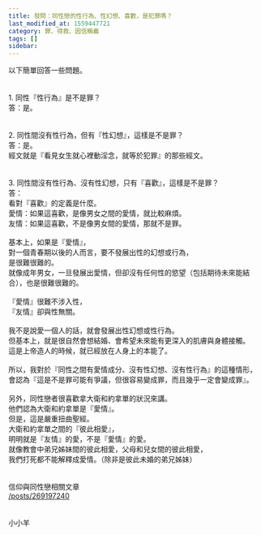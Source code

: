 ```yaml
---
title: 發問：同性戀的性行為、性幻想、喜歡，是犯罪嗎？
last_modified_at: 1559447721
category: 罪、得救、因信稱義
tags: []
sidebar: 
---
```


<div>以下簡單回答一些問題。</div>
<div> </div>
<div> </div>
<div>1.<span style="white-space:pre"> </span>同性『性行為』是不是罪？ </div>
<div>答：是。 </div>
<div> </div>
<div> </div>
<div>2.<span style="white-space:pre"> </span>同性間沒有性行為，但有『性幻想』，這樣是不是罪？ </div>
<div>答：是。 </div>
<div>經文就是『看見女生就心裡動淫念，就等於犯罪』的那些經文。 </div>
<div> </div>
<div> </div>
<div>3.<span style="white-space:pre"> </span>同性間沒有性行為、沒有性幻想，只有『喜歡』，這樣是不是罪？ </div>
<div>答：</div>
<div>看對『喜歡』的定義是什麼。 </div>
<div>愛情：如果這喜歡，是像男女之間的愛情，就比較麻煩。 </div>
<div>友情：如果這喜歡，不是像男女間的愛情，那就不是罪。 </div>
<div> </div>
<div>基本上，如果是『愛情』，</div>
<div>對一個青春期以後的人而言，要不發展出性的幻想或行為，</div>
<div>是很難很難的。 </div>
<div>就像成年男女，一旦發展出愛情，但卻沒有任何性的慾望（包括期待未來能結合），也是很難很難的。 </div>
<div> </div>
<div>『愛情』很難不涉入性， </div>
<div>『友情』卻與性無關。 </div>
<div> </div>
<div>我不是說愛一個人的話，就會發展出性幻想或性行為。 </div>
<div>但基本上，就是很自然會想結婚、會希望未來能有更深入的肌膚與身體接觸。 </div>
<div>這是上帝造人的時候，就已經放在人身上的本能了。 </div>
<div> </div>
<div>所以，我對於『同性之間有愛情成分、沒有性幻想、沒有性行為』的這種情形，</div>
<div>會認為『這是不是罪可能有爭議，但很容易變成罪，而且幾乎一定會變成罪』。</div>
<div> </div>
<div>另外，同性戀者很喜歡拿大衛和約拿單的狀況來講。</div>
<div>他們認為大衛和約拿單是『愛情』。</div>
<div>但是，這是嚴重扭曲聖經。</div>
<div>大衛和約拿單之間的『彼此相愛』，</div>
<div>明明就是『友情』的愛，不是『愛情』的愛。</div>
<div>就像教會中弟兄姊妹間的彼此相愛，父母和兒女間的彼此相愛，</div>
<div>我們打死都不能解釋成愛情。（除非是彼此未婚的弟兄姊妹）</div>
<div> </div>
<div> </div>
<div>信仰與同性戀相關文章<br/>
<a href="/posts/269197240" target="_blank">/posts/269197240</a></div>
<div> </div>
<div> </div>
<div>小小羊</div>
<div> </div>
